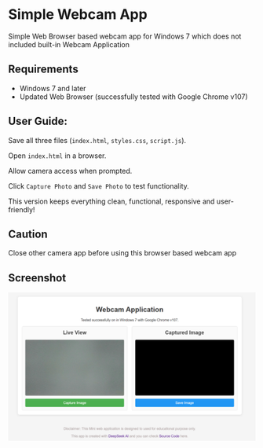 # Simple Webcam App
Simple Web Browser based webcam app for Windows 7 which does not included built-in Webcam Application

## Requirements
- Windows 7 and later
- Updated Web Browser (successfully tested with Google Chrome v107)

## User Guide:
Save all three files (`index.html`, `styles.css`, `script.js`).

Open `index.html` in a browser.

Allow camera access when prompted.

Click `Capture Photo` and `Save Photo` to test functionality.

This version keeps everything clean, functional, responsive and user-friendly! 

## Caution
Close other camera app before using this browser based webcam app

## Screenshot
<img src="https://github.com/chitkokooo/webcam/blob/main/obj/screenshot.png" alt="screenshot">
